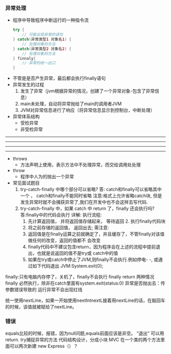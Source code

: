 ### 异常处理
- 程序中导致程序中断运行的一种指令流
  ``` java
  try {
      // 可能出现异常的语句
  } catch(异常类型1 对象名1) {
      // 处理对象的方法
  } catch(异常类型2 对象名2) {
      // 处理对象的方法
  } finnaly{
      // 异常的统一出口
  }
  ```
- 不管是是否产生异常，最后都会执行finally语句
- 异常发生的过程
  1. 发生了异常（jvm根据异常的情况，创建了一个异常对象-包含了异常信息）
  2. main未处理，自动将异常抛给了main的调用者JVM
  3. JVM对异常信息进行了响应（将异常信息显示到控制台，中断处理）
- 异常体系结构
  - 受检异常
  - 非受检异常
****
******
*****
***
- throws
  - 方法声明上使用，表示方法中不处理异常，而交给调用处处理
- throw
  - 程序中人为的抛出一个异常
- 常见面试题目
  1.  try-catch-finally 中哪个部分可以省略?
答: catch和finally可以省略其中一个 ， catch和finally不能同时省略
注意:格式上允许省略catch块, 但是发生异常时就不会捕获异常了,我们在开发中也不会这样去写代码.
  2. try-catch-finally 中，如果 catch 中 return 了，finally 还会执行吗? 答:finally中的代码会执行
详解:
执行流程:
     1. 先计算返回值， 并将返回值存储起来， 等待返回 2. 执行finally代码块
     2. 将之前存储的返回值， 返回出去;
     需注意:
     1. 返回值是在finally运算之前就确定了，并且缓存了，不管finally对该值做任何的改变，返回的值都不
     会改变
     1. finally代码中不建议包含return，因为程序会在上述的流程中提前退出，也就是说返回的值不是try或
     catch中的值
     1. 如果在try或catch中停止了JVM,则finally不会执行.例如停电- -, 或通过如下代码退出
     JVM:System.exit(0);  

finally:只有电脑内存停了，关机了，finally不会执行
finally return 两种情况
finally 必然执行，除非在catch里面有system.exit(status:0)
异常是否抛出去：传参数错误导致的
运行异常不会出现红线

统一使用nextLine，如果一开始使用nextIntnextL接着用nextLine的话，在敲回车的时候，该值就被赋给了nextLine。



### 错误
equals比较的时候，报错，因为null问题,equals前面应该是非空。
“退出” 可以用 return.
try捕捉异常的方法
代码结构设计，分成小块 MVC
在一个类的两个方法里面可以两次新建 new Express（）？